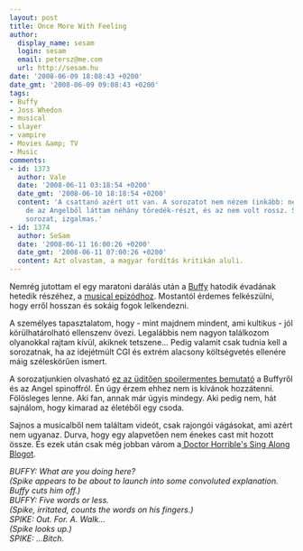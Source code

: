 ```yaml
---
layout: post
title: Once More With Feeling
author:
  display_name: sesam
  login: sesam
  email: petersz@me.com
  url: http://sesam.hu
date: '2008-06-09 18:08:43 +0200'
date_gmt: '2008-06-09 09:08:43 +0200'
tags:
- Buffy
- Joss Whedon
- musical
- slayer
- vampire
- Movies &amp; TV
- Music
comments:
- id: 1373
  author: Vale
  date: '2008-06-11 03:18:54 +0200'
  date_gmt: '2008-06-10 18:18:54 +0200'
  content: 'A csattanó azért ott van. A sorozatot nem nézem (inkább: nem nézek sorozatokat),
    de az Angelből láttam néhány töredék-részt, és az nem volt rossz. Szórakoztató,
    sorozat, izgalmas.'
- id: 1374
  author: SeSam
  date: '2008-06-11 16:00:26 +0200'
  date_gmt: '2008-06-11 07:00:26 +0200'
  content: Azt olvastam, a magyar fordítás kritikán aluli.
---
```


Nemrég jutottam el egy maratoni darálás után a [Buffy](http://www.imdb.com/title/tt0118276) hatodik évadának hetedik részéhez, a [musical epizódhoz](http://en.wikipedia.org/wiki/Once_More%2C_with_Feeling_%28Buffy_episode%29). Mostantól érdemes felkészülni, hogy erről hosszan és sokáig fogok lelkendezni.

A személyes tapasztalatom, hogy - mint majdnem mindent, ami kultikus - jól körülhatárolható ellenszenv övezi. Legalábbis nem nagyon találkozom olyanokkal rajtam kívül, akiknek tetszene... Pedig valamit csak tudnia kell a sorozatnak, ha az idejétmúlt CGI és extrém alacsony költségvetés ellenére máig széleskörűen ismert.

A sorozatjunkien olvasható [ez az üditően spoilermentes bemutató](http://www.sorozatjunkie.hu/2007/06/17/buffy-irta-mrzed001) a Buffyről és az Angel spinoffról. Én úgy érzem ehhez nem is kívánok hozzátenni. Fölösleges lenne. Aki fan, annak már úgyis mindegy. Aki pedig nem, hát sajnálom, hogy kimarad az életéből egy csoda.

Sajnos a musicalből nem találtam videót, csak rajongói vágásokat, ami azért nem ugyanaz. Durva, hogy egy alapvetően nem énekes cast mit hozott össze. És ezek után csak még jobban várom a[ Doctor Horrible's Sing Along Blogot](http://doctorhorrible.net).

_BUFFY: What are you doing here?  
(Spike appears to be about to launch into some convoluted explanation. Buffy cuts him off.)  
BUFFY: Five words or less.  
(Spike, irritated, counts the words on his fingers.)  
SPIKE: Out. For. A. Walk...  
(Spike looks up.)  
SPIKE: ...Bitch._
